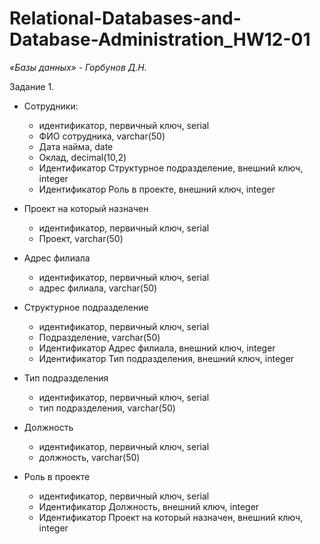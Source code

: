 # Relational-Databases-and-Database-Administration_HW12-01

*«Базы данных» - Горбунов Д.Н.*

Задание 1.

- Сотрудники:
    - идентификатор, первичный ключ, serial
    - ФИО сотрудника, varchar(50) 
    - Дата найма, date
    - Оклад, decimal(10,2)
    - Идентификатор Структурное подразделение, внешний ключ, integer
    - Идентификатор Роль в проекте, внешний ключ, integer

- Проект на который назначен
    - идентификатор, первичный ключ, serial
    - Проект, varchar(50)

- Адрес филиала
    - идентификатор, первичный ключ, serial
    - адрес филиала, varchar(50)

- Структурное подразделение
    - идентификатор, первичный ключ, serial
    - Подразделение, varchar(50)
    - Идентификатор Адрес филиала, внешний ключ, integer
    - Идентификатор Тип подразделения, внешний ключ, integer
 
- Тип подразделения
    - идентификатор, первичный ключ, serial
    - тип подразделения, varchar(50)

- Должность
    - идентификатор, первичный ключ, serial
    - должность, varchar(50)

- Роль в проекте
    - идентификатор, первичный ключ, serial
    - Идентификатор Должность, внешний ключ, integer
    - Идентификатор Проект на который назначен, внешний ключ, integer
